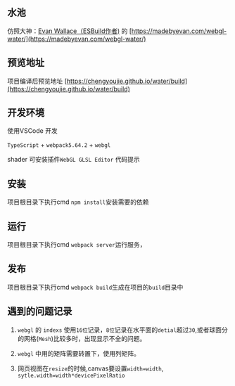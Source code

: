 ## 水池
仿照大神：[Evan Wallace（ESBuild作者)](https://github.com/evanw)  的  [https://madebyevan.com/webgl-water/](https://madebyevan.com/webgl-water/)

## 预览地址
项目编译后预览地址
[https://chengyoujie.github.io/water/build](https://chengyoujie.github.io/water/build)


## 开发环境

使用VSCode 开发

`TypeScript` + `webpack5.64.2` + `webgl`

shader 可安装插件`WebGL GLSL Editor` 代码提示


## 安装

项目根目录下执行cmd `npm install`安装需要的依赖

## 运行

项目根目录下执行cmd `webpack server`运行服务， 

## 发布

项目根目录下执行cmd `webpack build`生成在项目的`build`目录中

## 遇到的问题记录

1. `webgl` 的 `indexs` 使用`16位`记录，`8位`记录在水平面的`detial`超过`30`,或者球面分的网格(`Mesh`)比较多时，出现显示不全的问题。

2. `webgl` 中用的矩阵需要转置下，使用列矩阵。

3. 网页视图在`resize`的时候,canvas要设置`width=width`, `sytle.width=width*devicePixelRatio`